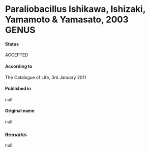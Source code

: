 # Paraliobacillus Ishikawa, Ishizaki, Yamamoto & Yamasato, 2003 GENUS

#### Status
ACCEPTED

#### According to
The Catalogue of Life, 3rd January 2011

#### Published in
null

#### Original name
null

### Remarks
null